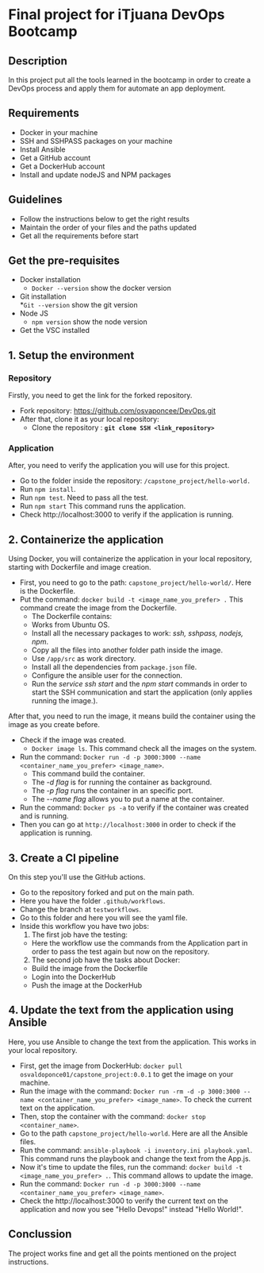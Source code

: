 # Final project for iTjuana DevOps Bootcamp

## Description
In this project put all the tools learned in the bootcamp in order to create a DevOps process and apply them for automate an app deployment.

## Requirements
* Docker in your machine
* SSH and SSHPASS packages on your machine
* Install Ansible
* Get a GitHub account
* Get a DockerHub account
* Install and update nodeJS and NPM packages

## Guidelines
* Follow the instructions below to get the right results
* Maintain the order of your files and the paths updated
* Get all the requirements before start

## Get the pre-requisites
* Docker installation
  * `Docker --version` show the docker version
* Git installation  
  *`Git --version` show the git version
* Node JS 
  * `npm version` show the node version
* Get the VSC installed

## 1. Setup the environment

### Repository
Firstly, you need to get the link for the forked repository.
* Fork repository: https://github.com/osvaponcee/DevOps.git
* After that, clone it as your local repository:
  * Clone the repository : **`git clone SSH <link_repository>`**

### Application
After, you need to verify the application you will use for this project.
* Go to the folder inside the repository: `/capstone_project/hello-world.`
* Run `npm install`.
* Run `npm test`. Need to pass all the test.
* Run `npm start` This command runs the application.
* Check http://localhost:3000 to verify if the application is running.

## 2. Containerize the application
Using Docker, you will containerize the application in your local repository, starting with Dockerfile and image creation.
* First, you need to go to the path: `capstone_project/hello-world/`. Here is the Dockerfile.
* Put the command: `docker build -t <image_name_you_prefer> .` This command create the image from the Dockerfile.
  * The Dockerfile contains:
   * Works from Ubuntu OS.
   * Install all the necessary packages to work: *ssh, sshpass, nodejs, npm*.
   * Copy all the files into another folder path inside the image.
   * Use `/app/src` as work directory.
   * Install all the dependencies from `package.json` file.
   * Configure the ansible user for the connection.
   * Run the *service ssh start* and the *npm start* commands in order to start the SSH communication and start the application (only applies running the      image.).

After that, you need to run the image, it means build the container using the image as you create before.
* Check if the image was created.
  * `Docker image ls`. This command check all the images on the system.
* Run the command: `Docker run -d -p 3000:3000 --name <container_name_you_prefer> <image_name>`. 
  * This command build the container.
  * The *-d flag* is for running the container as background.
  * The *-p flag* runs the container in an specific port.
  * The *--name flag* allows you to put a name at the container.
* Run the command: `Docker ps -a` to verify if the container was created and is running.
* Then you can go at `http://localhost:3000` in order to check if the application is running.

## 3. Create a CI pipeline 
On this step you'll use the GitHub actions.
* Go to the repository forked and put on the main path.
* Here you have the folder `.github/workflows`. 
* Change the branch at `testworkflows`.
* Go to this folder and here you will see the yaml file.
* Inside this workflow you have two jobs:
  1. The first job have the testing:
    * Here the workflow use the commands from the Application part in order to pass the test again but now on the repository.
  2. The second job have the tasks about Docker:
    * Build the image from the Dockerfile
    * Login into the DockerHub
    * Push the image at the DockerHub

## 4. Update the text from the application using Ansible
Here, you use Ansible to change the text from the application. This works in your local repository.
* First, get the image from DockerHub: `docker pull osvaldoponce01/capstone_project:0.0.1` to get the image on your machine.
* Run the image with the command: `Docker run -rm -d -p 3000:3000 --name <container_name_you_prefer> <image_name>`. To check the current text on the application.
* Then, stop the container with the command: `docker stop <container_name>`.
* Go to the path `capstone_project/hello-world`. Here are all the Ansible files.
* Run the command: `ansible-playbook -i inventory.ini playbook.yaml`. This command runs the playbook and change the text from the App.js.
* Now it's time to update the files, run the command: `docker build -t <image_name_you_prefer> .`. This command allows to update the image.
* Run the command: `Docker run -d -p 3000:3000 --name <container_name_you_prefer> <image_name>`.
* Check the http://localhost:3000 to verify the current text on the application and now you see "Hello Devops!" instead "Hello World!".  


## Conclussion
The project works fine and get all the points mentioned on the project instructions.







